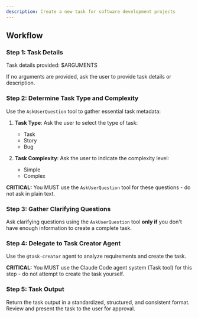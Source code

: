 ```yaml
---
description: Create a new task for software development projects
---
```


## Workflow

### Step 1: Task Details

Task details provided: $ARGUMENTS

If no arguments are provided, ask the user to provide task details or description.

### Step 2: Determine Task Type and Complexity

Use the `AskUserQuestion` tool to gather essential task metadata:

1. **Task Type**: Ask the user to select the type of task:
   - Task
   - Story
   - Bug

2. **Task Complexity**: Ask the user to indicate the complexity level:
   - Simple
   - Complex

**CRITICAL:** You MUST use the `AskUserQuestion` tool for these questions - do not ask in plain text.

### Step 3: Gather Clarifying Questions

Ask clarifying questions using the `AskUserQuestion` tool **only if** you don't have enough information to create a complete task.

### Step 4: Delegate to Task Creator Agent

Use the `@task-creator` agent to analyze requirements and create the task.

**CRITICAL:** You MUST use the Claude Code agent system (Task tool) for this step - do not attempt to create the task yourself.

### Step 5: Task Output

Return the task output in a standardized, structured, and consistent format. Review and present the task to the user for approval.
